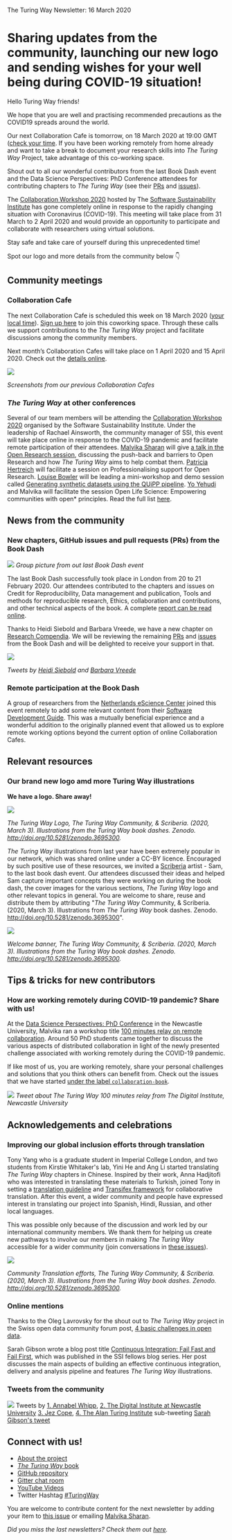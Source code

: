 The Turing Way Newsletter: 16 March 2020

# Sharing updates from the community, launching our new logo and sending wishes for your well being during COVID-19 situation!

Hello Turing Way friends!

We hope that you are well and practising recommended precautions as the COVID19 spreads around the world. 

Our next Collaboration Cafe is tomorrow, on 18 March 2020 at 19:00 GMT ([check your time](https://arewemeetingyet.com/London/2020-03-18/19:00/TuringWay-CollaborationCafe). 
If you have been working remotely from home already and want to take a break to document your research skills into _The Turing Way_ Project, take advantage of this co-working space.

Shout out to all our wonderful contributors from the last Book Dash event and the Data Science Perspectives: PhD Conference attendees for contributing chapters to _The Turing Way_ (see their [PRs](https://github.com/alan-turing-institute/the-turing-way/pulls) and [issues](https://github.com/alan-turing-institute/the-turing-way/issues)).

The [Collaboration Workshop 2020](https://www.software.ac.uk/cw20) hosted by The [Software Sustainability Institute](https://www.software.ac.uk) has gone completely online in response to the rapidly changing situation with Coronavirus (COVID-19). 
This meeting will take place from 31 March to 2 April 2020 and would provide an opportunity to participate and collaborate with researchers using virtual solutions.

Stay safe and take care of yourself during this unprecedented time!

Spot our logo and more details from the community below 👇

## Community meetings

### Collaboration Cafe

The next Collaboration Cafe is scheduled this week on 18 March 2020 ([your local time](https://arewemeetingyet.com/London/2020-03-18/19:00/TuringWay-CollaborationCafe)). [Sign up here](https://hackmd.io/@KirstieJane/CollabCafe) to join this coworking space. 
Through these calls we support contributions to the _The Turing Way_ project and facilitate discussions among the community members. 

Next month’s Collaboration Cafes will take place on 1 April 2020 and 15 April 2020. Check out the [details online](https://github.com/alan-turing-institute/the-turing-way/blob/master/project_management/online-collaboration-cafe.md).

![](images/collab-cafe-Mar2020.png)

*Screenshots from our previous Collaboration Cafes*

### _The Turing Way_ at other conferences

Several of our team members will be attending the [Collaboration Workshop 2020](https://www.software.ac.uk/cw20) organised by the Software Sustainability Institute. 
Under the leadership of Rachael Ainsworth, the community manager of SSI, this event will take place online in response to the COVID-19 pandemic and facilitate remote participation of their attendees. 
[Malvika Sharan](https://twitter.com/MalvikaSharan) will give [a talk in the Open Research session](https://software.ac.uk/cw20/agenda), discussing the push-back and barriers to Open Research and how _The Turing Way_ aims to help combat them.
[Patricia Hertreich](https://twitter.com/PHerterich) will facilitate a session on Professionalising support for Open Research.
[Louise Bowler](https://twitter.com/louise_a_bowler) will be leading a mini-workshop and demo session called [Generating synthetic datasets using the QUiPP pipeline](https://software.ac.uk/cw20/mini-workshops-and-demo-sessions#4.3).
[Yo Yehudi](https://twitter.com/yoyehudi) and Malvika will facilitate the session Open Life Science: Empowering communities with open* principles.
Read the full list [here](https://www.software.ac.uk/blog/2020-02-20-announcing-mini-workshop-and-demo-sessions-collaborations-workshop-2020).

## News from the community

### New chapters, GitHub issues and pull requests (PRs) from the Book Dash

![](images/book-dash-Mar2020)
*Group picture from out last Book Dash event*

The last Book Dash successfully took place in London from 20 to 21 February 2020. 
Our attendees contributed to the chapters and issues on Credit for Reproducibility, Data management and publication, Tools and methods for reproducible research, Ethics, collaboration and contributions, and other technical aspects of the book. 
A complete [report can be read online](https://hackmd.io/@malvikasharan/rJSSJurEL). 

Thanks to Heidi Siebold and Barbara Vreede, we have a new chapter on [Research Compendia](https://the-turing-way.netlify.com/research_compendia/research_compendia.html).
We will be reviewing the remaining [PRs](https://github.com/alan-turing-institute/the-turing-way/pulls?q=is%3Apr+is%3Aopen+label%3Abook-dash-feb20) and [issues](https://github.com/alan-turing-institute/the-turing-way/issues?q=is%3Aissue+is%3Aopen+label%3Abook-dash-feb20) from the Book Dash and will be delighted to receive your support in that.

![](images/research-compendia-Mar2020.png)

*Tweets by [Heidi Siebold](https://twitter.com/HeidiBaya/status/1238460446207873024?s=20) and [Barbara Vreede](https://twitter.com/barbaravreede/status/1238465267304407042?s=20)*

### Remote participation at the Book Dash

A group of researchers from the [Netherlands eScience Center](https://www.esciencecenter.nl/) joined this event remotely to add some relevant content from their [Software Development Guide](https://nlesc.gitbooks.io/guide/content/). 
This was a mutually beneficial experience and a wonderful addition to the originally planned event that allowed us to explore remote working options beyond the current option of online Collaboration Cafes.

## Relevant resources

### Our brand new logo amd more Turing Way illustrations

**We have a logo. Share away!**

![](https://zenodo.org/api/iiif/v2/0c0188d3-d03c-4830-a6e3-00405f5c22fa:f5a9d40c-01c2-49bc-8fcd-5f7c8a0f8029:LogoDetailWithText.jpg/full/750,/0/default.jpg)

*The Turing Way Logo, The Turing Way Community, & Scriberia. (2020, March 3). 
Illustrations from the Turing Way book dashes. Zenodo. http://doi.org/10.5281/zenodo.3695300.*

_The Turing Way_ illustrations from last year have been extremely popular in our network, which was shared online under a CC-BY licence. 
Encouraged by such positive use of these resources, we invited a [Scriberia](http://www.scriberia.co.uk/)  artist - Sam, to the last book dash event. 
Our attendees discussed their ideas and helped Sam capture important concepts they were working on during the book dash, the cover images for the various sections, _The Turing Way_ logo and other relevant topics in general.
You are welcome to share, reuse and distribute them by attributing "_The Turing Way_ Community, & Scriberia. (2020, March 3). 
Illustrations from _The Turing Way_ book dashes. Zenodo. http://doi.org/10.5281/zenodo.3695300".

![](https://zenodo.org/api/iiif/v2/0c0188d3-d03c-4830-a6e3-00405f5c22fa:8ff47a85-7250-4d86-8e48-2f346b48b2c1:BannerWelcome.jpg/full/750,/0/default.jpg)

*Welcome banner, The Turing Way Community, & Scriberia. (2020, March 3). 
Illustrations from the Turing Way book dashes. Zenodo. http://doi.org/10.5281/zenodo.3695300.*

## Tips & tricks for new contributors

### How are working remotely during COVID-19 pandemic? Share with us!

At the [Data Science Perspectives: PhD Conference](https://www.ncl.ac.uk/nicd/events/event-items/data-science-perspectives-phd-conference/) in the Newcastle University, Malvika ran a workshop title [100 minutes relay on remote collaboration](https://hackmd.io/@malvikasharan/collaboration-nc). 
Around 50 PhD students came together to discuss the various aspects of distributed collaboration in light of the newly presented challenge associated with working remotely during the COVID-19 pandemic. 

If like most of us, you are working remotely, share your personal challenges and solutions that you think others can benefit from. 
Check out the issues that we have started [under the label `collaboration-book`](https://github.com/alan-turing-institute/the-turing-way/issues?q=is%3Aissue+is%3Aopen+label%3Acollaboration-book).

![](images/100min-relay-Mar2020.png)
*Tweet about The Turing Way 100 minutes relay from The Digital Institute, Newcastle University*

## Acknowledgements and celebrations

### Improving our global inclusion efforts through translation

Tony Yang who is a graduate student in Imperial College London, and two students from Kirstie Whitaker's lab, Yini He and Ang Li started translating _The Turing Way_ chapters in Chinese. 
Inspired by their work, Anna Hadjitofi who was interested in translating these materials to Turkish, joined Tony in setting a [translation guideline](https://github.com/alan-turing-institute/the-turing-way/blob/translation/translation_guide.md) and [Transifex framework](https://www.transifex.com/theturingway/theturingway/) for collaborative translation. 
After this event, a wider community and people have expressed interest in translating our project into Spanish, Hindi, Russian, and other local languages. 

This was possible only because of the discussion and work led by our international community members.
We thank them for helping us create new pathways to involve our members in making _The Turing Way_ accessible for a wider community (join conversations in [these issues](https://github.com/alan-turing-institute/the-turing-way/issues?utf8=%E2%9C%93&q=is%3Aissue+is%3Aopen+chinese)).

![](https://zenodo.org/api/iiif/v2/0c0188d3-d03c-4830-a6e3-00405f5c22fa:ef929f89-89e3-45c1-8c62-e2a5cef6f055:Translation.jpg/full/750,/0/default.jpg)


*Community Translation efforts, The Turing Way Community, & Scriberia. (2020, March 3). 
Illustrations from the Turing Way book dashes. Zenodo. http://doi.org/10.5281/zenodo.3695300.*

### Online mentions

Thanks to the Oleg Lavrovsky for the shout out to _The Turing Way_ project in the Swiss open data community forum post, [4 basic challenges in open data](https://forum.opendata.ch/t/4-basic-challenges-in-open-data/634).

Sarah Gibson wrote a blog post title [Continuous Integration: Fail Fast and Fail First](https://www.software.ac.uk/blog/2020-02-27-continuous-integration-fail-fast-and-fail-first), which was published in the SSI fellows blog series. 
Her post discusses the main aspects of building an effective continuous integration, delivery and analysis pipeline and features _The Turing Way_ illustrations.

### Tweets from the community

![](images/Tweet-combo-Mar2020.png)
Tweets by [1. Annabel Whipp](https://twitter.com/AnnabelWhipp/status/1237753130714050562?s=20), [2. The Digital Institute at Newcastle University](https://twitter.com/digitalinst/status/1237773081621549060?s=20) [3. Jez Cope](https://twitter.com/jezcope/status/1238102621484875776?s=20), [4. The Alan Turing Institute](https://twitter.com/turinginst/status/1239874239336980481?s=20) sub-tweeting [Sarah Gibson's tweet](https://twitter.com/drsarahlgibson/status/1239826780854390784?s=20)

## Connect with us!

- [About the project](https://www.turing.ac.uk/research/research-projects/turing-way-handbook-reproducible-data-science)
- [_The Turing Way_ book](https://the-turing-way.netlify.com)
- [GitHub repository](https://github.com/alan-turing-institute/the-turing-way)
- [Gitter chat room](https://gitter.im/alan-turing-institute/the-turing-way)
- [YouTube Videos](https://www.youtube.com/channel/UCPDxZv5BMzAw0mPobCbMNuA)
- Twitter Hashtag [#TuringWay](https://twitter.com/hashtag/TuringWay?f=live)

You are welcome to contribute content for the next newsletter by adding your item to [this issue](https://github.com/alan-turing-institute/the-turing-way/issues/954) or emailing [Malvika Sharan](mailto:msharan@turing.ac.uk).

*Did you miss the last newsletters?*
*Check them out [here](https://tinyletter.com/TuringWay/archive).*
